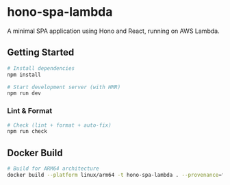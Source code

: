 # hono-spa-lambda

A minimal SPA application using Hono and React, running on AWS Lambda.

## Getting Started

```bash
# Install dependencies
npm install
```

```bash
# Start development server (with HMR)
npm run dev
```

### Lint & Format

```bash
# Check (lint + format + auto-fix)
npm run check
```

## Docker Build

```bash
# Build for ARM64 architecture
docker build --platform linux/arm64 -t hono-spa-lambda . --provenance=false
```
